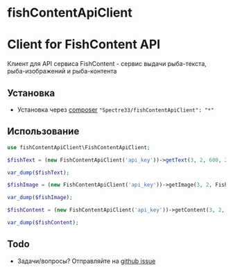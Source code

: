# fishContentApiClient

Client for FishContent API
=========

Клиент для API сервиса FishContent - сервис выдачи рыба-текста, рыба-изображений и рыба-контента

## Установка

* Установка через [composer](http://getcomposer.org/download/) ```"Spectre33/fishContentApiClient": "*"```

## Использование

```php
use fishContentApiClient\FishContentApiClient;

$fishText = (new FishContentApiClient('api_key'))->getText(3, 2, 600, 2, FishContentApiClient::TEXT_FORMAT_HTML);

var_dump($fishText);

$fishImage = (new FishContentApiClient('api_key'))->getImage(3, 2, FishContentApiClient::IMAGE_SIGE_LARGE, null, null);

var_dump($fishImage);

$fishContent = (new FishContentApiClient('api_key'))->getContent(3, 2, 300, 2, 5, FishContentApiClient::IMAGE_SIGE_LARGE);

var_dump($fishContent);
```

## Todo
* Задачи/вопросы? Отправляйте на [github issue](https://github.com/Spectre33/fishContentApiClient/issues)
